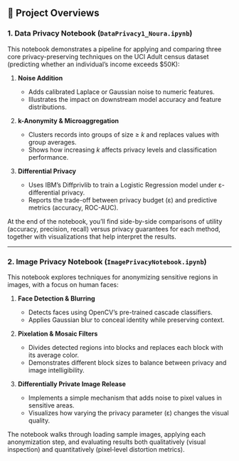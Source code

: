 ## 🚀 Project Overviews

### 1. Data Privacy Notebook (`DataPrivacy1_Noura.ipynb`)
This notebook demonstrates a pipeline for applying and comparing three core privacy-preserving techniques on the UCI Adult census dataset (predicting whether an individual’s income exceeds \$50K):

1. **Noise Addition**  
   - Adds calibrated Laplace or Gaussian noise to numeric features.  
   - Illustrates the impact on downstream model accuracy and feature distributions.

2. **k-Anonymity & Microaggregation**  
   - Clusters records into groups of size ≥ *k* and replaces values with group averages.  
   - Shows how increasing *k* affects privacy levels and classification performance.

3. **Differential Privacy**  
   - Uses IBM’s Diffprivlib to train a Logistic Regression model under ε-differential privacy.  
   - Reports the trade-off between privacy budget (ε) and predictive metrics (accuracy, ROC-AUC).

At the end of the notebook, you’ll find side-by-side comparisons of utility (accuracy, precision, recall) versus privacy guarantees for each method, together with visualizations that help interpret the results.

---

### 2. Image Privacy Notebook (`ImagePrivacyNotebook.ipynb`)
This notebook explores techniques for anonymizing sensitive regions in images, with a focus on human faces:

1. **Face Detection & Blurring**  
   - Detects faces using OpenCV’s pre-trained cascade classifiers.  
   - Applies Gaussian blur to conceal identity while preserving context.

2. **Pixelation & Mosaic Filters**  
   - Divides detected regions into blocks and replaces each block with its average color.  
   - Demonstrates different block sizes to balance between privacy and image intelligibility.

3. **Differentially Private Image Release**  
   - Implements a simple mechanism that adds noise to pixel values in sensitive areas.  
   - Visualizes how varying the privacy parameter (ε) changes the visual quality.

The notebook walks through loading sample images, applying each anonymization step, and evaluating results both qualitatively (visual inspection) and quantitatively (pixel‐level distortion metrics).

